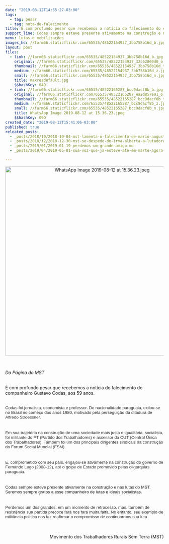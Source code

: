 ```yaml
---
date: "2019-08-12T14:55:27-03:00"
tags:
  - tag: pesar
  - tag: nota-de-falecimento
title: É com profundo pesar que recebemos a notícia do falecimento do companheiro Gustavo Codas
support_line: Codas sempre esteve presente ativamente na construção e nas lutas do MST
menu: lutas e mobilizações
images_hd: //farm66.staticflickr.com/65535/48522154937_3bb758b16d_b.jpg
layout: post
files:
  - link: //farm66.staticflickr.com/65535/48522154937_3bb758b16d_b.jpg
    original: //farm66.staticflickr.com/65535/48522154937_32c62860d0_o.jpg
    thumbnail: //farm66.staticflickr.com/65535/48522154937_3bb758b16d_t.jpg
    medium: //farm66.staticflickr.com/65535/48522154937_3bb758b16d_z.jpg
    small: //farm66.staticflickr.com/65535/48522154937_3bb758b16d_n.jpg
    title: maxresdefault.jpg
    $$hashKey: 04Q
  - link: //farm66.staticflickr.com/65535/48522165287_bcc9dacf8b_b.jpg
    original: //farm66.staticflickr.com/65535/48522165287_ea2d857e91_o.jpg
    thumbnail: //farm66.staticflickr.com/65535/48522165287_bcc9dacf8b_t.jpg
    medium: //farm66.staticflickr.com/65535/48522165287_bcc9dacf8b_z.jpg
    small: //farm66.staticflickr.com/65535/48522165287_bcc9dacf8b_n.jpg
    title: WhatsApp Image 2019-08-12 at 15.36.23.jpeg
    $$hashKey: 09O
created_date: "2019-08-12T15:41:06-03:00"
published: true
releated_posts:
  - _posts/2018/10/2018-10-04-mst-lamenta-o-falecimento-de-mario-augusto-jakobskind.md
  - _posts/2018/12/2018-12-30-mst-se-despede-de-irma-alberta-a-lutadora-do-povo.md
  - _posts/2019/01/2019-01-19-perdemos-um-grande-amigo.md
  - _posts/2019/04/2019-05-01-sua-voz-que-ja-esteve-ate-em-marte-agora-segue-encantando-os-ceus.md

---
```

<p style="text-align:center"><img alt="WhatsApp Image 2019-08-12 at 15.36.23.jpeg" height="600" src="//farm66.staticflickr.com/65535/48522165287_bcc9dacf8b_b.jpg" width="600" /></p>

<p>&nbsp;</p>

<p><em>Da P&aacute;gina do MST&nbsp;</em></p>

<p><br />
&Eacute; com profundo&nbsp;pesar que recebemos a not&iacute;cia do falecimento&nbsp;do companheiro Gustavo Codas, aos 59 anos.</p>

<p><br />
<span style="font-size: 10pt; font-family: Arial, sans-serif; color: rgb(51, 51, 51);">Codas foi jornalista, economista e professor. De&nbsp;nacionalidade paraguaia,&nbsp;exilou-se no Brasil&nbsp;no come&ccedil;o dos anos 1980, motivado pela&nbsp;persegui&ccedil;&atilde;o da ditadura de Alfredo Stroessner.</span></p>

<p style="color: rgb(34, 34, 34); margin-right: 0cm; margin-left: 0cm; font-size: 12pt; font-family: &quot;Times New Roman&quot;, serif;"><br />
<span style="font-size: 10pt; font-family: Arial, sans-serif; color: rgb(51, 51, 51);">Em sua trajet&oacute;ria na constru&ccedil;&atilde;o de uma&nbsp;sociedade mais justa e igualit&aacute;ria, socialista, foi militante do PT (Partido dos Trabalhadores) e assessor da CUT (Central &Uacute;nica dos Trabalhadores).&nbsp;Tamb&eacute;m foi um dos principais dirigentes sindicais na constru&ccedil;&atilde;o do Forum Social Mundial (FSM).</span></p>

<p style="color: rgb(34, 34, 34); margin-right: 0cm; margin-left: 0cm; font-size: 12pt; font-family: &quot;Times New Roman&quot;, serif;"><br />
<span style="font-size: 10pt; font-family: Arial, sans-serif; color: rgb(51, 51, 51);">E, comprometido com seu pa&iacute;s, engajou-se ativamente na constru&ccedil;&atilde;o do governo de Fernando Lugo (2008-12), at&eacute; o golpe de Estado promovido pelas oligarquias paraguaia.&nbsp;</span></p>

<p style="color: rgb(34, 34, 34); margin-right: 0cm; margin-left: 0cm; font-size: 12pt; font-family: &quot;Times New Roman&quot;, serif;"><br />
<span style="font-family: Arial, sans-serif; font-size: 10pt; color: rgb(34, 34, 34);">Codas sempre esteve presente ativamente na constru&ccedil;&atilde;o e nas lutas do MST. Seremos sempre gratos a esse companheiro de lutas e ideais socialistas.</span></p>

<p style="color: rgb(34, 34, 34); margin-right: 0cm; margin-left: 0cm; font-size: 12pt; font-family: &quot;Times New Roman&quot;, serif;"><br />
<span style="font-size: 10pt; font-family: Arial, sans-serif; color: rgb(51, 51, 51);">Perdemos um dos grandes, em um momento de retrocesso, mas, tamb&eacute;m de resist&ecirc;ncia sua partida precoce far&aacute; nos far&aacute; muita falta. No entanto, seu exemplo de milit&acirc;ncia politica nos faz reafirmar o compromisso de continuarmos sua luta.</span></p>

<p>&nbsp;</p>

<p style="text-align: right;">&nbsp;Movimento dos Trabalhadores Rurais Sem Terra (MST)</p>
